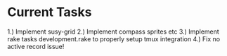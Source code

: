 Current Tasks
=

1.) Implement susy-grid
2.) Implement compass sprites etc
3.) Implement rake tasks development.rake to properly setup tmux integration
4.) Fix no active record issue!
